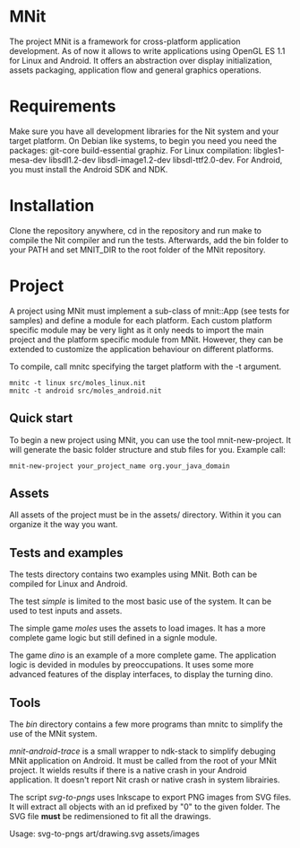 # MNit

The project MNit is a framework for cross-platform application development. As of now it allows to write applications using OpenGL ES 1.1 for Linux and Android. It offers an abstraction over display initialization, assets packaging, application flow and general graphics operations.

# Requirements

Make sure you have all development libraries for the Nit system and your target platform. On Debian like systems, to begin you need you need the packages: git-core build-essential graphiz. For Linux compilation: libgles1-mesa-dev libsdl1.2-dev libsdl-image1.2-dev libsdl-ttf2.0-dev. For Android, you must install the Android SDK and NDK.

# Installation

Clone the repository anywhere, cd in the repository and run make to compile the Nit compiler and run the tests. Afterwards, add the bin folder to your PATH and set MNIT\_DIR to the root folder of the MNit repository.

# Project

A project using MNit must implement a sub-class of mnit::App (see tests for samples) and define a module for each platform. Each custom platform specific module may be very light as it only needs to import the main project and the platform specific module from MNit. However, they can be extended to customize the application behaviour on different platforms.

To compile, call mnitc specifying the target platform with the -t argument.

    mnitc -t linux src/moles_linux.nit
    mnitc -t android src/moles_android.nit

## Quick start

To begin a new project using MNit, you can use the tool mnit-new-project. It will generate the basic folder structure and stub files for you. Example call:

	mnit-new-project your_project_name org.your_java_domain

## Assets

All assets of the project must be in the assets/ directory. Within it you can organize it the way you want.

## Tests and examples

The tests directory contains two examples using MNit. Both can be compiled for Linux and Android.

The test _simple_ is limited to the most basic use of the system. It can be used to test inputs and assets.

The simple game _moles_ uses the assets to load images. It has a more complete game logic but still defined in a signle module.

The game _dino_ is an example of a more complete game. The application logic is devided in modules by preoccupations. It uses some more advanced features of the display interfaces, to display the turning dino.

## Tools

The _bin_ directory contains a few more programs than mnitc to simplify the use of the MNit system.

_mnit-android-trace_ is a small wrapper to ndk-stack to simplify debuging MNit application on Android. It must be called from the root of your MNit project. It wields results if there is a native crash in your Android application. It doesn't report Nit crash or native crash in system librairies.

The script _svg-to-pngs_ uses Inkscape to export PNG images from SVG files. It will extract all objects with an id prefixed by "0" to the given folder. The SVG file __must__ be redimensioned to fit all the drawings.

Usage: svg-to-pngs art/drawing.svg assets/images
